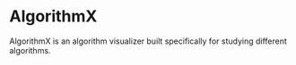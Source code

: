 # AlgorithmX
AlgorithmX is an algorithm visualizer built specifically for studying different algorithms.
